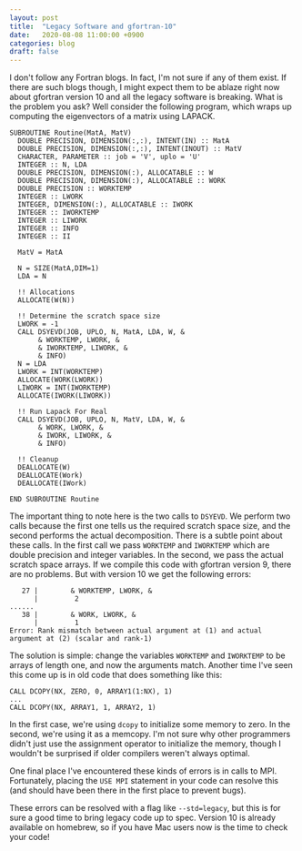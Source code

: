 ```yaml
---
layout: post
title:  "Legacy Software and gfortran-10"
date:   2020-08-08 11:00:00 +0900
categories: blog
draft: false
---
```


I don't follow any Fortran blogs. In fact, I'm not sure if any of them exist.
If there are such blogs though, I might expect them to be ablaze right now
about gfortran version 10 and all the legacy software is breaking.
What is the problem you ask? Well consider the following program, which wraps
up computing the eigenvectors of a matrix using LAPACK.
```
SUBROUTINE Routine(MatA, MatV)
  DOUBLE PRECISION, DIMENSION(:,:), INTENT(IN) :: MatA
  DOUBLE PRECISION, DIMENSION(:,:), INTENT(INOUT) :: MatV
  CHARACTER, PARAMETER :: job = 'V', uplo = 'U'
  INTEGER :: N, LDA
  DOUBLE PRECISION, DIMENSION(:), ALLOCATABLE :: W
  DOUBLE PRECISION, DIMENSION(:), ALLOCATABLE :: WORK
  DOUBLE PRECISION :: WORKTEMP
  INTEGER :: LWORK
  INTEGER, DIMENSION(:), ALLOCATABLE :: IWORK
  INTEGER :: IWORKTEMP
  INTEGER :: LIWORK
  INTEGER :: INFO
  INTEGER :: II

  MatV = MatA

  N = SIZE(MatA,DIM=1)
  LDA = N

  !! Allocations
  ALLOCATE(W(N))

  !! Determine the scratch space size
  LWORK = -1
  CALL DSYEVD(JOB, UPLO, N, MatA, LDA, W, &
       & WORKTEMP, LWORK, &
       & IWORKTEMP, LIWORK, &
       & INFO)
  N = LDA
  LWORK = INT(WORKTEMP)
  ALLOCATE(WORK(LWORK))
  LIWORK = INT(IWORKTEMP)
  ALLOCATE(IWORK(LIWORK))

  !! Run Lapack For Real
  CALL DSYEVD(JOB, UPLO, N, MatV, LDA, W, &
       & WORK, LWORK, &
       & IWORK, LIWORK, &
       & INFO)

  !! Cleanup
  DEALLOCATE(W)
  DEALLOCATE(Work)
  DEALLOCATE(IWork)

END SUBROUTINE Routine
```

The important thing to note here is the two calls to `DSYEVD`. We perform
two calls because the first one tells us the required scratch space size,
and the second performs the actual decomposition. There is a subtle point
about these calls. In the first call we pass `WORKTEMP` and `IWORKTEMP` which
are double precision and integer variables. In the second, we pass the actual
scratch space arrays. If we compile this code with gfortran version 9, there
are no problems. But with version 10 we get the following errors:

```
   27 |        & WORKTEMP, LWORK, &
      |         2
......
   38 |        & WORK, LWORK, &
      |         1
Error: Rank mismatch between actual argument at (1) and actual argument at (2) (scalar and rank-1)
```
The solution is simple: change the variables `WORKTEMP` and `IWORKTEMP` to be
arrays of length one, and now the arguments match. Another time I've seen this
come up is in old code that does something like this:
```
CALL DCOPY(NX, ZERO, 0, ARRAY1(1:NX), 1)
...
CALL DCOPY(NX, ARRAY1, 1, ARRAY2, 1)
```
In the first case, we're using `dcopy` to initialize some memory to zero. In
the second, we're using it as a memcopy. I'm not sure why other programmers
didn't just use the assignment operator to initialize the memory, though I
wouldn't be surprised if older compilers weren't always optimal.

One final place I've encountered these kinds of errors is in calls to MPI.
Fortunately, placing the `USE MPI` statement in your code can resolve this
(and should have been there in the first place to prevent bugs).

These errors can be resolved with a flag like `--std=legacy`, but this is
for sure a good time to bring legacy code up to spec. Version 10 is already
available on homebrew, so if you have Mac users now is the time to check
your code!
